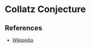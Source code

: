 # Collatz Conjecture

## References

- [Wikipedia](https://en.wikipedia.org/wiki/Collatz_conjecture)